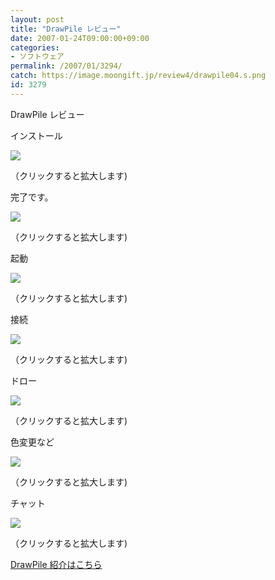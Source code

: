 ```yaml
---
layout: post
title: "DrawPile レビュー"
date: 2007-01-24T09:00:00+09:00
categories:
- ソフトウェア
permalink: /2007/01/3294/
catch: https://image.moongift.jp/review4/drawpile04.s.png
id: 3279
---
```

DrawPile レビュー  
<!--more-->

インストール

  

[![](https://image.moongift.jp/review4/drawpile01.s.png)](https://image.moongift.jp/review4/drawpile01.png)  
  
（クリックすると拡大します)

  

完了です。

  

[![](https://image.moongift.jp/review4/drawpile02.s.png)](https://image.moongift.jp/review4/drawpile02.png)  
  
（クリックすると拡大します)

  

起動

  

[![](https://image.moongift.jp/review4/drawpile03.s.png)](https://image.moongift.jp/review4/drawpile03.png)  
  
（クリックすると拡大します)

  

接続

  

[![](https://image.moongift.jp/review4/drawpile04.s.png)](https://image.moongift.jp/review4/drawpile04.png)  
  
（クリックすると拡大します)

  

ドロー

  

[![](https://image.moongift.jp/review4/drawpile05.s.png)](https://image.moongift.jp/review4/drawpile05.png)  
  
（クリックすると拡大します)

  

色変更など

  

[![](https://image.moongift.jp/review4/drawpile06.s.png)](https://image.moongift.jp/review4/drawpile06.png)  
  
（クリックすると拡大します)

  

チャット

  

[![](https://image.moongift.jp/review4/drawpile07.s.png)](https://image.moongift.jp/review4/drawpile07.png)  
  
（クリックすると拡大します)

  

[DrawPile 紹介はこちら](http://oss.moongift.jp/intro/i-3292.html)

